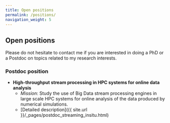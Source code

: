 ```yaml
---
title: Open positions
permalink: /positions/
navigation_weight: 5
---
```



## Open positions


Please do not hesitate to contact me if you are interested in doing a
PhD or a Postdoc on topics related to my research interests.

### Postdoc position

- **High-throughput stream processing in HPC systems for online data
  analysis**
  - *Mission*: Study the use of Big Data stream processing engines in
    large scale HPC systems for online analysis of the data produced
    by numerical simulations.
  - [Detailed description]({{ site.url }}/_pages/postdoc_streaming_insitu.html)

